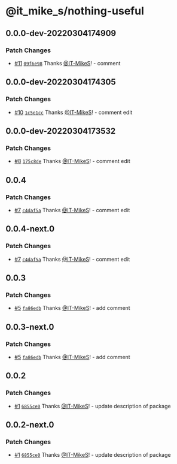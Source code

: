 # @it_mike_s/nothing-useful

## 0.0.0-dev-20220304174909

### Patch Changes

- [#11](https://github.com/IT-MikeS/demo-repo/pull/11) [`09f6e98`](https://github.com/IT-MikeS/demo-repo/commit/09f6e98346c2ade98eb74e7347d3c52946ece4e8) Thanks [@IT-MikeS](https://github.com/IT-MikeS)! - comment

## 0.0.0-dev-20220304174305

### Patch Changes

- [#10](https://github.com/IT-MikeS/demo-repo/pull/10) [`1c5e1cc`](https://github.com/IT-MikeS/demo-repo/commit/1c5e1cc92f264aefe18414cb9fd11309db886107) Thanks [@IT-MikeS](https://github.com/IT-MikeS)! - comment edit

## 0.0.0-dev-20220304173532

### Patch Changes

- [#8](https://github.com/IT-MikeS/demo-repo/pull/8) [`175c8de`](https://github.com/IT-MikeS/demo-repo/commit/175c8de04c595d133ebfe0abaef0849e5853352f) Thanks [@IT-MikeS](https://github.com/IT-MikeS)! - comment edit

## 0.0.4

### Patch Changes

- [#7](https://github.com/IT-MikeS/demo-repo/pull/7) [`c4daf5a`](https://github.com/IT-MikeS/demo-repo/commit/c4daf5ab43c96ebf1e4e7ce1f1cbcdf23d51b083) Thanks [@IT-MikeS](https://github.com/IT-MikeS)! - comment edit

## 0.0.4-next.0

### Patch Changes

- [#7](https://github.com/IT-MikeS/demo-repo/pull/7) [`c4daf5a`](https://github.com/IT-MikeS/demo-repo/commit/c4daf5ab43c96ebf1e4e7ce1f1cbcdf23d51b083) Thanks [@IT-MikeS](https://github.com/IT-MikeS)! - comment edit

## 0.0.3

### Patch Changes

- [#5](https://github.com/IT-MikeS/demo-repo/pull/5) [`fa86edb`](https://github.com/IT-MikeS/demo-repo/commit/fa86edb06c156e2978518e7bb0ec90afcb10edf8) Thanks [@IT-MikeS](https://github.com/IT-MikeS)! - add comment

## 0.0.3-next.0

### Patch Changes

- [#5](https://github.com/IT-MikeS/demo-repo/pull/5) [`fa86edb`](https://github.com/IT-MikeS/demo-repo/commit/fa86edb06c156e2978518e7bb0ec90afcb10edf8) Thanks [@IT-MikeS](https://github.com/IT-MikeS)! - add comment

## 0.0.2

### Patch Changes

- [#1](https://github.com/IT-MikeS/demo-repo/pull/1) [`6855ce0`](https://github.com/IT-MikeS/demo-repo/commit/6855ce040b280b33e4a3b5b15de35289636c8b9b) Thanks [@IT-MikeS](https://github.com/IT-MikeS)! - update description of package

## 0.0.2-next.0

### Patch Changes

- [#1](https://github.com/IT-MikeS/demo-repo/pull/1) [`6855ce0`](https://github.com/IT-MikeS/demo-repo/commit/6855ce040b280b33e4a3b5b15de35289636c8b9b) Thanks [@IT-MikeS](https://github.com/IT-MikeS)! - update description of package
